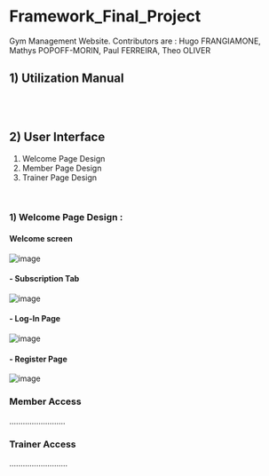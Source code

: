 # Framework_Final_Project
Gym Management Website. Contributors are : Hugo FRANGIAMONE, Mathys POPOFF-MORIN, Paul FERREIRA, Theo OLIVER

## 1) Utilization Manual 

<br>
<br>

## 2) User Interface
 1. Welcome Page Design
 3. Member Page Design
 4. Trainer Page Design

<br>

### 1) Welcome Page Design :

#### Welcome screen
![image](https://github.com/theo64oliver/Framework_Final_Project/assets/94619213/a79cf17b-d328-45a6-8642-5194a4388983)
<br>

#### - Subscription Tab
![image](https://github.com/theo64oliver/Framework_Final_Project/assets/94619213/4c94c445-ae24-4ea1-ae2c-a6675a17c9ad)
<br>

#### - Log-In Page
![image](https://github.com/theo64oliver/Framework_Final_Project/assets/94619213/bf8b75d9-f54a-4350-b1bd-3e6a7ed8e662)

#### - Register Page
![image](https://github.com/theo64oliver/Framework_Final_Project/assets/94619213/16f9ee83-b6cf-451c-8f4a-3339b848fc79)


### Member Access
.........................

### Trainer Access
..........................

